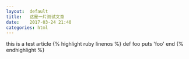 ```yaml
---
layout:  default
title:   这是一片测试文章
date:    2017-03-24 21:40
categories: html
---
```

this is a test article
{% highlight ruby linenos %}
def foo
  puts 'foo'
end
{% endhighlight %}
